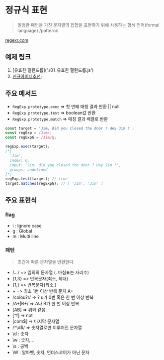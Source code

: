 # 정규식 표현

> 일정한 패턴을 가진 문자열의 집합을 표현하기 위해 사용하는 형식 언어(formal language)
> /pattern/i

[regexr.com](https://regexr.com/)

## 예제 링크

1. [유효한 팰린드롬]('./01\_유효한 팰린드롬.js')
2. [신규아이디추천](./02_신규아이디추천.js);

## 주요 메서드

- `RegExp.prototype.exec` => 첫 번째 매칭 결과 반환 || null
- `RegExp.prototype.test` => boolean값 반환
- `RegExp.prototype.match` => 매칭 결과 배열로 반환

```jsx
const target = 'Jim, did you closed the door ? Hey Jim !';
const regExp = /Jim/;
const regExpG = /Jim/g;

regExp.exec(target);
/*[
  'Jim',
  index: 0,
  input: 'Jim, did you closed the door ? Hey Jim !',
  groups: undefined
]*/
regExp.test(target); // true
target.matches(regExpG); // [ 'Jim', 'Jim' ]
```

## 주요 표현식

### flag

- i : Ignore case
- g : Global
- m : Multi line

### 패턴

> 조건에 따른 문자열을 반환한다.

- /.../ => 임의의 문자열 (. 마침표는 자리수)
- {1,3} => 반복문자{최소, 최대}
- {1,} => 반복문자{최소,}
- \+ => 최소 1번 이상 반복 문자 A+
- /colou?r/ => ? u가 0번 혹은 한 번 이상 반복
- /A+|B+/ => A나 B가 한 번 이상 반복
- [AB] => 위와 같음.
- [^f] => not
- [com$] => 마지막 문자열
- /^\d$/ => 숫자열로만 이루어진 문자열
- \d : 숫자
- \w : 숫자, \_
- \s : 공백
- \W : 알파벳, 숫자, 언더스코어가 아닌 문자
